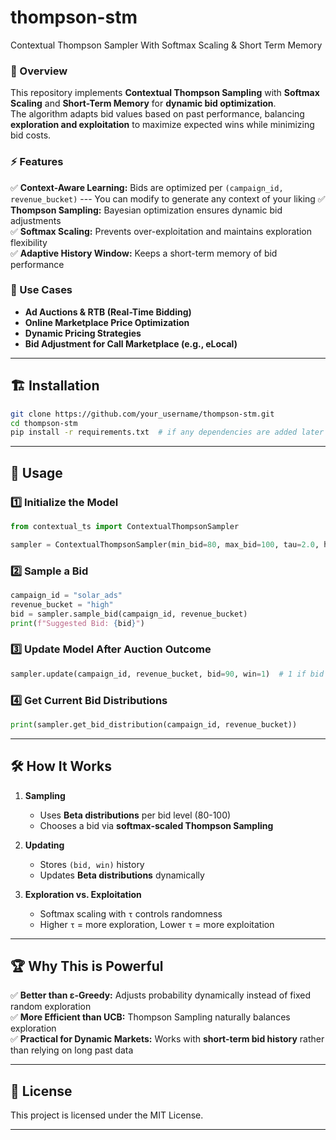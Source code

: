 # thompson-stm
Contextual Thompson Sampler With Softmax Scaling & Short Term Memory


### 📌 Overview  
This repository implements **Contextual Thompson Sampling** with **Softmax Scaling** and **Short-Term Memory** for **dynamic bid optimization**.  
The algorithm adapts bid values based on past performance, balancing **exploration and exploitation** to maximize expected wins while minimizing bid costs.

### ⚡ Features  
✅ **Context-Aware Learning:** Bids are optimized per `(campaign_id, revenue_bucket)`  --- You can modify to generate any context of your liking
✅ **Thompson Sampling:** Bayesian optimization ensures dynamic bid adjustments  
✅ **Softmax Scaling:** Prevents over-exploitation and maintains exploration flexibility  
✅ **Adaptive History Window:** Keeps a short-term memory of bid performance  

### 🎯 Use Cases  
- **Ad Auctions & RTB (Real-Time Bidding)**
- **Online Marketplace Price Optimization**
- **Dynamic Pricing Strategies**
- **Bid Adjustment for Call Marketplace (e.g., eLocal)**

---

## 🏗️ Installation  
```bash
git clone https://github.com/your_username/thompson-stm.git
cd thompson-stm
pip install -r requirements.txt  # if any dependencies are added later
```

---

## 🚀 Usage

### 1️⃣ Initialize the Model  
```python
from contextual_ts import ContextualThompsonSampler

sampler = ContextualThompsonSampler(min_bid=80, max_bid=100, tau=2.0, history_window=10)
```

### 2️⃣ Sample a Bid  
```python
campaign_id = "solar_ads"
revenue_bucket = "high"
bid = sampler.sample_bid(campaign_id, revenue_bucket)
print(f"Suggested Bid: {bid}")
```

### 3️⃣ Update Model After Auction Outcome  
```python
sampler.update(campaign_id, revenue_bucket, bid=90, win=1)  # 1 if bid won, 0 if lost
```

### 4️⃣ Get Current Bid Distributions  
```python
print(sampler.get_bid_distribution(campaign_id, revenue_bucket))
```

---

## 🛠️ How It Works  

1. **Sampling**  
   - Uses **Beta distributions** per bid level (80-100)  
   - Chooses a bid via **softmax-scaled Thompson Sampling**  

2. **Updating**  
   - Stores `(bid, win)` history  
   - Updates **Beta distributions** dynamically  

3. **Exploration vs. Exploitation**  
   - Softmax scaling with `τ` controls randomness  
   - Higher `τ` = more exploration, Lower `τ` = more exploitation  

---

## 🏆 Why This is Powerful  
✅ **Better than ε-Greedy:** Adjusts probability dynamically instead of fixed random exploration  
✅ **More Efficient than UCB:** Thompson Sampling naturally balances exploration  
✅ **Practical for Dynamic Markets:** Works with **short-term bid history** rather than relying on long past data  

---

## 📜 License  
This project is licensed under the MIT License.  

---
